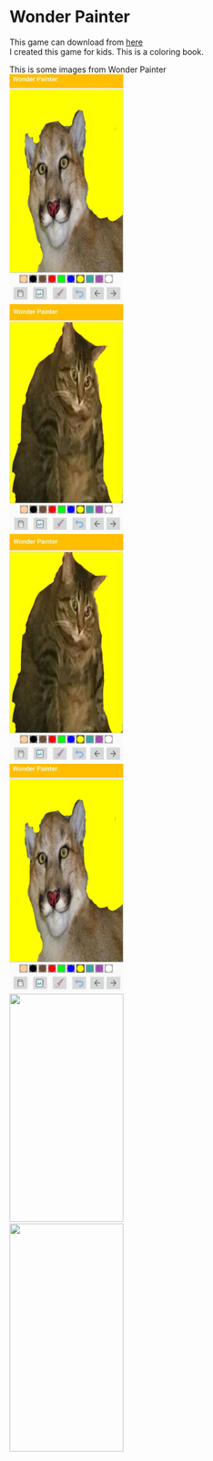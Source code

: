 <h1>Wonder Painter</h1>
This game can download from <a href="https://play.google.com/store/apps/details?id=com.eulersoft.draw&hl=en">here </a> <br/>
I created this game for kids. This is a coloring book.

This is some images from Wonder Painter <br/>
<img src="img/1.jpg" width="200" height="400"/> <br/>
<img src="img/2.jpg" width="200" height="400"/> <br/>
<img src="img/3.jpg" width="200" height="400"/> <br/>
<img src="img/4.jpg" width="200" height="400"/> <br/>
<img src="img/5.jpg" width="200" height="400"/> <br/>
<img src="img/6.jpg" width="200" height="400"/> <br/>

